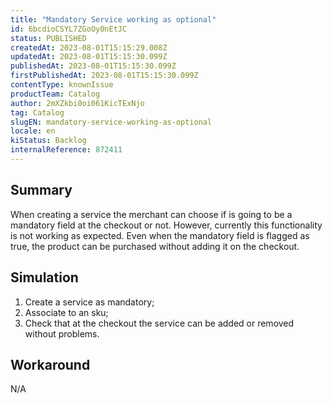 ```yaml
---
title: "Mandatory Service working as optional"
id: 6bcdioCSYL7ZGoOy0nEtJC
status: PUBLISHED
createdAt: 2023-08-01T15:15:29.008Z
updatedAt: 2023-08-01T15:15:30.099Z
publishedAt: 2023-08-01T15:15:30.099Z
firstPublishedAt: 2023-08-01T15:15:30.099Z
contentType: knownIssue
productTeam: Catalog
author: 2mXZkbi0oi061KicTExNjo
tag: Catalog
slugEN: mandatory-service-working-as-optional
locale: en
kiStatus: Backlog
internalReference: 872411
---
```


## Summary


When creating a service the merchant can choose if is going to be a mandatory field at the checkout or not.
However, currently this functionality is not working as expected. Even when the mandatory field is flagged as true, the product can be purchased without adding it on the checkout.


##

## Simulation



1. Create a service as mandatory;
2. Associate to an sku;
3. Check that at the checkout the service can be added or removed without problems.


##

## Workaround


N/A




